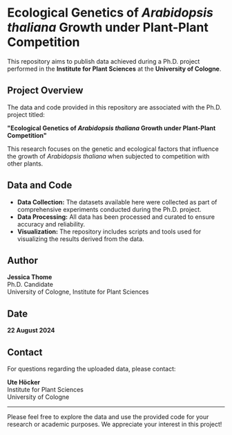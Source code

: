 # Ecological Genetics of *Arabidopsis thaliana* Growth under Plant-Plant Competition

This repository aims to publish data achieved during a Ph.D. project performed in the **Institute for Plant Sciences** at the **University of Cologne**.

## Project Overview

The data and code provided in this repository are associated with the Ph.D. project titled:

**"Ecological Genetics of *Arabidopsis thaliana* Growth under Plant-Plant Competition"**

This research focuses on the genetic and ecological factors that influence the growth of *Arabidopsis thaliana* when subjected to competition with other plants.

## Data and Code

- **Data Collection:** The datasets available here were collected as part of comprehensive experiments conducted during the Ph.D. project.
- **Data Processing:** All data has been processed and curated to ensure accuracy and reliability.
- **Visualization:** The repository includes scripts and tools used for visualizing the results derived from the data.

## Author

**Jessica Thome**  
Ph.D. Candidate  
University of Cologne, Institute for Plant Sciences

## Date
**22 August 2024**

## Contact

For questions regarding the uploaded data, please contact:

**Ute Höcker**  
Institute for Plant Sciences  
University of Cologne

---

Please feel free to explore the data and use the provided code for your research or academic purposes. We appreciate your interest in this project!
